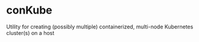 # conKube
Utility for creating (possibly multiple) containerized, multi-node Kubernetes cluster(s) on a host
